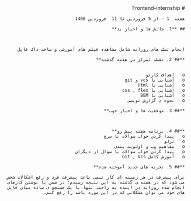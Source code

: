 ﻿<div dir="rtl">
    # Frontend-internship

    هفته  1 – از 5 فروردین تا 11  فروردین 1400

    ## **1. چالش ها و اخبار بد**



    انجام تسک های روزانه شامل مشاهده فیلم های آموزشی و ساخت داک فایل

    **## 2. نقطه تمرکز در هفته گذشته**


    o	اهداف کارتو
    o	آشنایی با vcs و git
    o   آشنایی با Html
    o   آشنایی با css , flex
    o   آشنایی با BEM
    o   نحوه ی گزارش نویسی

    **## 3. موفقیت ها و اخبار خوب**

    

    **## 4. برنامه هفته پیش رو**
    o   پیدا کردن جواب سوالات با سرچ
    o	ترلو
    o	مفاهیم وب و اولویت بندی
    o   پیدا کردن جواب سوالات با سوال از دیگران
    o   آموزش کامل Git , Vcs

    **## 5. تجربه های جدید آموخته شده**

    برای پیشرفت در هر زمینه ای کار تیمی باعث پیشرفت فرد و رفع اشکالات شخص می شود که در هفته ی گذشته به این نتیجه رسیدم؛ در ضمن با نوشتن کارهای انجام شده روزانه در آینده به راحتی تنها با یک جستجو ی ساده میان فایل های خود می توان مشکلاتی که در این مورد باشد را رفع کنم.

</div>